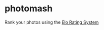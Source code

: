 # photomash

Rank your photos using the [Elo Rating System](https://en.wikipedia.org/wiki/Elo_rating_system)
